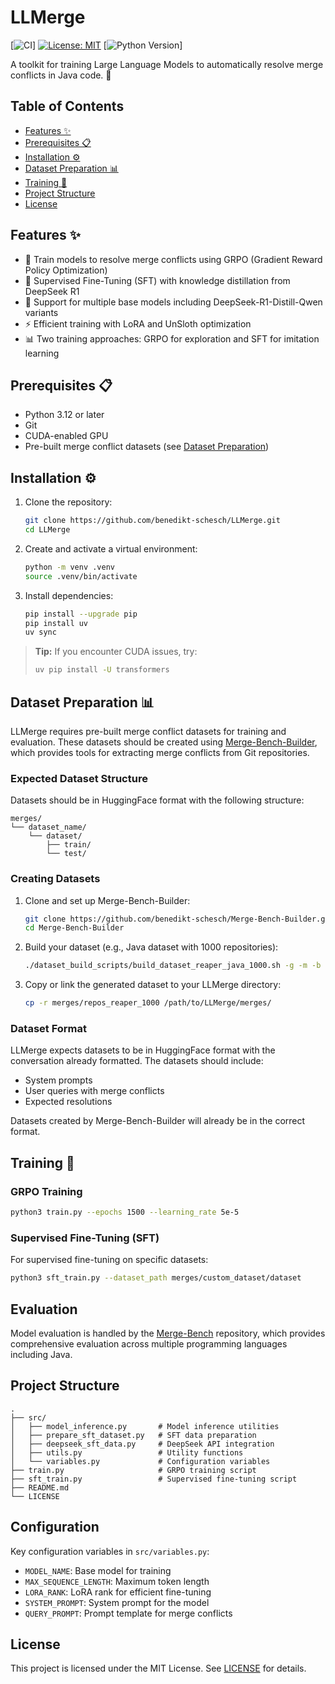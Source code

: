 # LLMerge

[![CI](https://github.com/benedikt-schesch/LLMerge/actions/workflows/ci.yml/badge.svg)]
[![License: MIT](https://img.shields.io/badge/License-MIT-yellow.svg)](LICENSE)
[![Python Version](https://img.shields.io/badge/python-3.12%2B-blue.svg)]

A toolkit for training Large Language Models to automatically resolve merge conflicts in Java code. 🤖

## Table of Contents

- [Features ✨](#features)
- [Prerequisites 📋](#prerequisites)
- [Installation ⚙️](#installation)
- [Dataset Preparation 📊](#dataset-preparation)
- [Training 🚀](#training)
- [Project Structure](#project-structure)
- [License](#license)

## Features ✨

- 🤖 Train models to resolve merge conflicts using GRPO (Gradient Reward Policy Optimization)
- 🎯 Supervised Fine-Tuning (SFT) with knowledge distillation from DeepSeek R1
- 🚀 Support for multiple base models including DeepSeek-R1-Distill-Qwen variants
- ⚡ Efficient training with LoRA and UnSloth optimization
- 📊 Two training approaches: GRPO for exploration and SFT for imitation learning

## Prerequisites 📋

- Python 3.12 or later
- Git
- CUDA-enabled GPU
- Pre-built merge conflict datasets (see [Dataset Preparation](#dataset-preparation))

## Installation ⚙️

1. Clone the repository:

   ```bash
   git clone https://github.com/benedikt-schesch/LLMerge.git
   cd LLMerge
   ```

2. Create and activate a virtual environment:

   ```bash
   python -m venv .venv
   source .venv/bin/activate
   ```

3. Install dependencies:

   ```bash
   pip install --upgrade pip
   pip install uv
   uv sync
   ```

> **Tip:** If you encounter CUDA issues, try:
> ```bash
> uv pip install -U transformers
> ```

## Dataset Preparation 📊

LLMerge requires pre-built merge conflict datasets for training and evaluation. These datasets should be created using [Merge-Bench-Builder](https://github.com/benedikt-schesch/Merge-Bench-Builder), which provides tools for extracting merge conflicts from Git repositories.

### Expected Dataset Structure

Datasets should be in HuggingFace format with the following structure:
```
merges/
└── dataset_name/
    └── dataset/
        ├── train/
        └── test/
```

### Creating Datasets

1. Clone and set up Merge-Bench-Builder:
   ```bash
   git clone https://github.com/benedikt-schesch/Merge-Bench-Builder.git
   cd Merge-Bench-Builder
   ```

2. Build your dataset (e.g., Java dataset with 1000 repositories):
   ```bash
   ./dataset_build_scripts/build_dataset_reaper_java_1000.sh -g -m -b
   ```

3. Copy or link the generated dataset to your LLMerge directory:
   ```bash
   cp -r merges/repos_reaper_1000 /path/to/LLMerge/merges/
   ```

### Dataset Format

LLMerge expects datasets to be in HuggingFace format with the conversation already formatted. The datasets should include:
- System prompts
- User queries with merge conflicts
- Expected resolutions

Datasets created by Merge-Bench-Builder will already be in the correct format.

## Training 🚀

### GRPO Training

```bash
python3 train.py --epochs 1500 --learning_rate 5e-5
```

### Supervised Fine-Tuning (SFT)

For supervised fine-tuning on specific datasets:

```bash
python3 sft_train.py --dataset_path merges/custom_dataset/dataset
```

## Evaluation

Model evaluation is handled by the [Merge-Bench](https://github.com/benedikt-schesch/Merge-Bench) repository, which provides comprehensive evaluation across multiple programming languages including Java.

## Project Structure

```
.
├── src/
│   ├── model_inference.py       # Model inference utilities
│   ├── prepare_sft_dataset.py   # SFT data preparation
│   ├── deepseek_sft_data.py     # DeepSeek API integration
│   ├── utils.py                 # Utility functions
│   └── variables.py             # Configuration variables
├── train.py                     # GRPO training script
├── sft_train.py                 # Supervised fine-tuning script
├── README.md
└── LICENSE
```

## Configuration

Key configuration variables in `src/variables.py`:
- `MODEL_NAME`: Base model for training
- `MAX_SEQUENCE_LENGTH`: Maximum token length
- `LORA_RANK`: LoRA rank for efficient fine-tuning
- `SYSTEM_PROMPT`: System prompt for the model
- `QUERY_PROMPT`: Prompt template for merge conflicts

## License

This project is licensed under the MIT License. See [LICENSE](LICENSE) for details.
